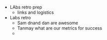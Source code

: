 - LAbs retro prep
	- links and logistics
- Labs retro
	- Sam dnand dan are awesome
	- Tanmay what are our metrics for success
	-